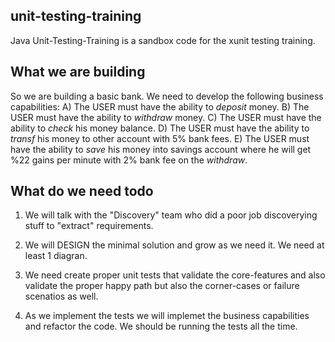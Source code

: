 ## unit-testing-training

Java Unit-Testing-Training is a sandbox code for the xunit testing training.

## What we are building

So we are building a basic bank. We need to develop the following business capabilities:
A) The USER must have the ability to *deposit* money.
B) The USER must have the ability to *withdraw* money.
C) The USER must have the ability to *check* his money balance.
D) The USER must have the ability to *transf* his money to other account with 5% bank fees.
E) The USER must have the ability to *save* his money into savings account where he will get %22 gains per minute with 2% bank fee on the *withdraw*.

## What do we need todo

1. We will talk with the "Discovery" team who did a poor job discoverying stuff to "extract" requirements.

2. We will DESIGN the minimal solution and grow as we need it. We need at least 1 diagran.

3. We need create proper unit tests that validate the core-features and also validate the proper happy path but also the corner-cases or failure scenatios as well.

4. As we implement the tests we will implemet the business capabilities and refactor the code. We should be running the tests all the time.